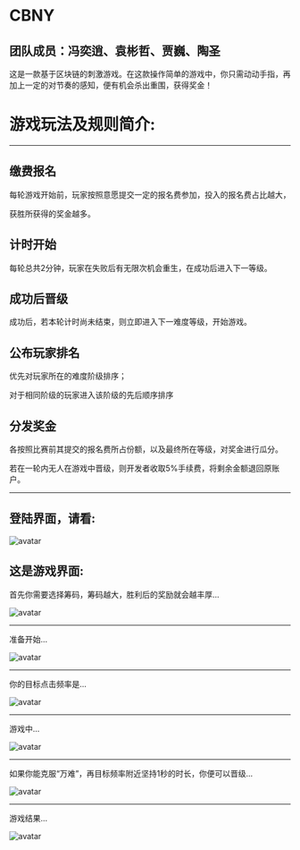 # CBNY
## 团队成员：冯奕逍、袁彬哲、贾巍、陶圣

这是一款基于区块链的刺激游戏。在这款操作简单的游戏中，你只需动动手指，再加上一定的对节奏的感知，便有机会杀出重围，获得奖金！




# 游戏玩法及规则简介:
--------------------------
缴费报名
-
每轮游戏开始前，玩家按照意愿提交一定的报名费参加，投入的报名费占比越大，


获胜所获得的奖金越多。




计时开始
-
每轮总共2分钟，玩家在失败后有无限次机会重生，在成功后进入下一等级。





成功后晋级
-
成功后，若本轮计时尚未结束，则立即进入下一难度等级，开始游戏。




公布玩家排名
-
优先对玩家所在的难度阶级排序；


对于相同阶级的玩家进入该阶级的先后顺序排序




分发奖金
-
各按照比赛前其提交的报名费所占份额，以及最终所在等级，对奖金进行瓜分。


若在一轮内无人在游戏中晋级，则开发者收取5%手续费，将剩余金额退回原账户。

--------


登陆界面，请看:
--------------------------
![avatar](https://github.com/Yuan-hay/CBNY/blob/master/login.png)



这是游戏界面:
--------------------------
首先你需要选择筹码，筹码越大，胜利后的奖励就会越丰厚...


![avatar](https://github.com/Yuan-hay/CBNY/blob/master/%E9%80%89%E6%8B%A9%E7%AD%B9%E7%A0%81.png)


--------------------------
准备开始...


![avatar](https://github.com/Yuan-hay/CBNY/blob/master/%E6%B8%B8%E6%88%8F%E5%BC%80%E5%A7%8B.png)


--------------------------
你的目标点击频率是...


![avatar](https://github.com/Yuan-hay/CBNY/blob/master/%E9%A2%91%E7%8E%87.png)


--------------------------
游戏中...


![avatar](https://github.com/Yuan-hay/CBNY/blob/master/%E6%B8%B8%E6%88%8F%E8%BF%87%E7%A8%8B.png)

--------------------------
如果你能克服“万难”，再目标频率附近坚持1秒的时长，你便可以晋级...


![avatar](https://github.com/Yuan-hay/CBNY/blob/master/%E6%99%8B%E7%BA%A7.png)


--------------------------
游戏结果...


![avatar](https://github.com/Yuan-hay/CBNY/blob/master/%E6%B8%B8%E6%88%8F%E8%BF%87%E7%A8%8B.png)
